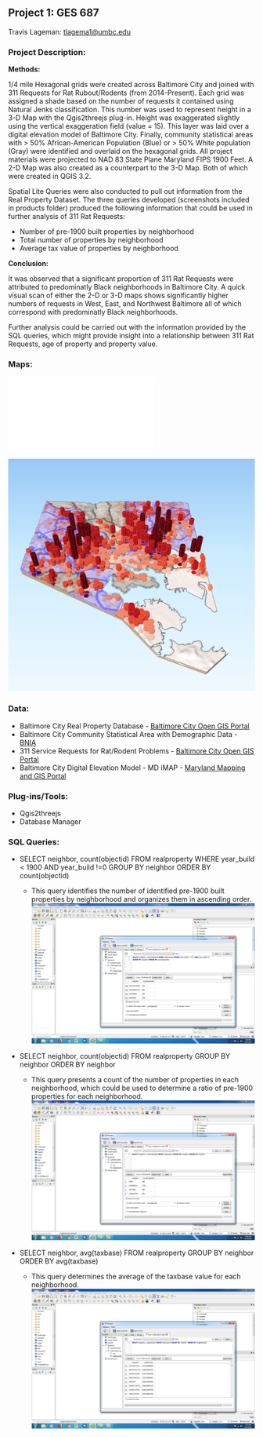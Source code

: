 Project 1: GES 687
---
Travis Lageman: tlagema1@umbc.edu
### Project Description:

  **Methods:**

  1/4 mile Hexagonal grids were created across Baltimore City and joined with 311 Requests for Rat Rubout/Rodents (from 2014-Present). Each grid was assigned a shade based on the number of requests it contained using Natural Jenks classification. This number was used to represent height in a 3-D Map with the Qgis2threejs plug-in.  Height was exaggerated slightly using the vertical exaggeration field (value = 15). This layer was laid over a digital elevation model of Baltimore City. Finally, community statistical areas with > 50% African-American Population (Blue) or > 50% White population (Gray) were identified and overlaid on the hexagonal grids. All project materials were projected to NAD 83 State Plane Maryland FIPS 1900 Feet. A 2-D Map was also created as a counterpart to the 3-D Map. Both of which were created in QGIS 3.2.

  Spatial Lite Queries were also conducted to pull out information from the Real Property Dataset. The three queries developed (screenshots included in products folder) produced the following information that could be used in further analysis of 311 Rat Requests:
  * Number of pre-1900 built properties by neighborhood
  * Total number of properties by neighborhood
  * Average tax value of properties by neighborhood


  **Conclusion:**

  It was observed that a significant proportion of 311 Rat Requests were attributed to predominatly Black neighborhoods in Baltimore City. A quick visual scan of either the 2-D or 3-D maps shows significantly higher numbers of requests in West, East, and Northwest Baltimore all of which correspond with predominatly Black neighborhoods.

  Further analysis could be carried out with the information provided by the SQL queries, which might provide insight into a relationship between 311 Rat Requests, age of property and property value.

  ### Maps:
  
  ![311 Rat Requests 2D](311RatRequestsFlat_Lageman.pdf)
  
  ![311 Rat Requests 3D](311RatRequests_Lageman.png)
  
  
  ### Data:
  * Baltimore City Real Property Database - [Baltimore City Open GIS Portal](https://gis-baltimore.opendata.arcgis.com/datasets/b41551f53345445fa05b554cd77b3732_0)
  * Baltimore City Community Statistical Area with Demographic Data - [BNIA](https://bniajfi.org/)
  * 311 Service Requests for Rat/Rodent Problems - [Baltimore City Open GIS Portal](https://data.baltimorecity.gov/City-Services/311-Customer-Service-Requests/9agw-sxsr)
  * Baltimore City Digital Elevation Model - MD iMAP -  [Maryland Mapping and GIS Portal](https://imap.maryland.gov/Pages/lidar-dem-download-files.aspx)

### Plug-ins/Tools:
  * Qgis2threejs
  * Database Manager

### SQL Queries:
  * SELECT neighbor, count(objectid) FROM realproperty WHERE year_build < 1900 AND year_build !=0 GROUP BY neighbor ORDER BY count(objectid)
    - This query identifies the number of identified pre-1900 built properties by neighborhood and organizes them in ascending order.
![Query](Query1_Lageman.png)

  * SELECT neighbor, count(objectid) FROM realproperty GROUP BY neighbor ORDER BY neighbor
    - This query presents a count of the number of properties in each neighborhood, which could be used to determine a ratio of pre-1900 properties for each neighborhood.
![Query](Query2_Lageman.png)

  * SELECT neighbor, avg(taxbase) FROM realproperty GROUP BY neighbor ORDER BY avg(taxbase)
    - This query determines the average of the taxbase value for each neighborhood.
![Query](Query3_Lageman.png)
